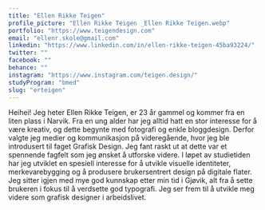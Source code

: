 ```yaml
---
title: "Ellen Rikke Teigen"
profile_picture: "Ellen Rikke Teigen _Ellen Rikke Teigen.webp"
portfolio: "https://www.teigendesign.com"
email: "ellenr.skole@gmail.com"
linkedin: "https://www.linkedin.com/in/ellen-rikke-teigen-45ba93224/"
twitter: ""
facebook: ""
behance: ""
instagram: "https://www.instagram.com/teigen.design/"
studyProgram: "bmed"
slug: "erteigen"
---
```


Heihei! Jeg heter Ellen Rikke Teigen, er 23 år gammel og kommer fra en liten plass i Narvik. Fra en ung alder har jeg alltid hatt en stor interesse for å være kreativ, og dette begynte med fotografi og enkle bloggdesign. Derfor valgte jeg medier og kommunikasjon på videregående, hvor jeg ble introdusert til faget Grafisk Design. Jeg fant raskt ut at dette var et spennende fagfelt som jeg ønsket å utforske videre. I løpet av studietiden har jeg utviklet en spesiell interesse for å utvikle visuelle identiteter, merkevarebygging og å produsere brukersentrert design på digitale flater. Jeg sitter igjen med mye god kunnskap etter min tid i Gjøvik, alt fra å sette brukeren i fokus til å verdsette god typografi. Jeg ser frem til å utvikle meg videre som grafisk designer i arbeidslivet.
